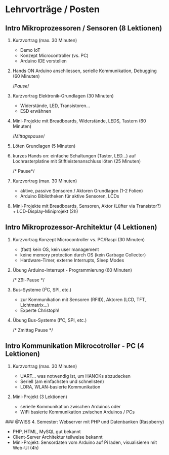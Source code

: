 # Lehrvorträge / Posten

## Intro Mikroprozessoren / Sensoren (8 Lektionen)

1. Kurzvortrag (max. 30 Minuten)
    - Demo IoT
    - Konzept Microcontroller (vs. PC)
    - Arduino IDE vorstellen

2. Hands ON Arduino anschliessen, serielle Kommunikation, Debugging (60 Minuten)

	/*Pause*/

3. Kurzvortrag Elektronik-Grundlagen (30 Minuten)
	 - Widerstände, LED, Transistoren...
    - ESD erwähnen

4. Mini-Projekte mit Breadboards, Widerstände, LEDS, Tastern (60 Minuten)

	/*Mittagspause*/

5. Löten Grundlagen (5 Minuten)

6. kurzes Hands on: einfache Schaltungen (Taster, LED...) auf Lochrasterplatine mit Stiftleistenanschluss löten (25 Minuten) 

	/* Pause*/

4. Kurzvortrag (max. 30 Minuten)
    - aktive, passive Sensoren / Aktoren Grundlagen (1-2 Folien)
    - Arduino Bibliotheken für aktive Sensoren, LCDs

5. Mini-Projekte mit Breadboards, Sensoren, Aktor (Lüfter via Transistor?) + LCD-Display-Miniprojekt (2h)

## Intro Mikroprozessor-Architektur (4 Lektionen)
1. Kurzvortrag Konzept Microcontroller vs. PC/Raspi (30 Minuten)
	- (fast) kein OS, kein user management
	- keine memory protection durch OS (kein Garbage Collector)
	- Hardware-Timer, externe Interrupts, Sleep Modes

2. Übung Arduino-Interrupt - Programmierung (60 Minuten)

	/* Z9i-Pause */

3. Bus-Systeme (I²C, SPI, etc.)
	- zur Kommunikation mit Sensoren (RFID), Aktoren (LCD, TFT, Lichtmatrix...) 
	- Experte Christoph!

4. Übung Bus-Systeme (I²C, SPI, etc.)

	/* Zmittag Pause */

<!-- WISS only
	- [SimulAVR](https://www.mikrocontroller.net/articles/AVR-Simulation), 
[WDR-Papiercomputer](http://www.wolfgang-back.com/knowhow_home.php)
	- /home/sven/apps/papiercomputer/khcback.exe
	- Experte: Wene

2. Übung SimulAVR
	- Programmieren mit Registern
	- alà [http://www.instructables.com/id/Command-Line-Assembly-Language-Programming-for-Ard/](http://www.instructables.com/id/Command-Line-Assembly-Language-Programming-for-Ard/)
-->

	 
	
## Intro Kommunikation Mikrocotroller - PC  (4 Lektionen)

1. Kurzvortrag (max. 30 Minuten)
	- UART... was notwendig ist, um HANOKs abzudecken
	- Seriell (am einfachsten und schnellsten)
	- LORA, WLAN-basierte Kommunikation

2. Mini-Projekt (3 Lektionen)
	- serielle Kommunikation zwischen Arduinos oder
	- WiFi basierte Kommunikation zwischen Arduinos / PCs

<div class="wiss">
### @WISS 4. Semester: Webserver mit PHP und Datenbanken (Raspberry)

- PHP, HTML, MySQL gut bekannt
- Client-Server Architektur teilweise bekannt
- Mini-Projekt: Sensordaten vom Arduino auf Pi laden, visualisieren mit Web-UI (4h)
</div>